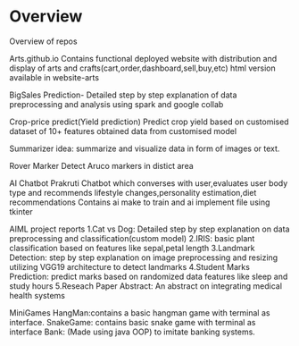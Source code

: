 # Overview
Overview of repos

Arts.github.io
  Contains functional deployed website with distribution and display of arts and crafts(cart,order,dashboard,sell,buy,etc)
  html version available in website-arts

BigSales Prediction-
  Detailed step by step explanation of data preprocessing and analysis using spark and google collab

Crop-price predict(Yield prediction)
  Predict crop yield based on customised dataset of 10+ features obtained data from customised model 

Summarizer
  idea: summarize and visualize data in form of images or text.

  
Rover Marker
  Detect Aruco markers in distict area
    
AI Chatbot
  Prakruti Chatbot which converses with user,evaluates user body type and recommends lifestyle changes,personality estimation,diet recommendations
  Contains ai make to train and ai implement file using tkinter



AIML project reports
  1.Cat vs Dog: 
    Detailed step by step explanation on data preprocessing and classification(custom model)
  2.IRIS: 
    basic plant classification based on features like sepal,petal length
  3.Landmark Detection: 
    step by step explanation on image preprocessing and resizing utilizing VGG19 architecture to detect landmarks
  4.Student Marks Prediction:
    predict marks based on randomized data features like sleep and study hours
  5.Reseach Paper Abstract: 
    An abstract on integrating medical health systems
    
MiniGames
HangMan:contains a basic hangman game with terminal as interface.
SnakeGame: contains basic snake game with terminal as interface
Bank: (Made using java OOP) to imitate banking systems.







    

